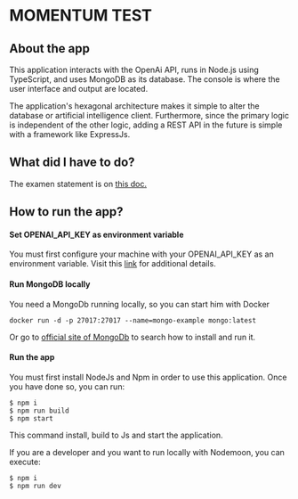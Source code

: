 # MOMENTUM TEST

## About the app
This application interacts with the OpenAi API, runs in Node.js using TypeScript, and uses MongoDB as its database. The console is where the user interface and output are located.

The application's hexagonal architecture makes it simple to alter the database or artificial intelligence client. Furthermore, since the primary logic is independent of the other logic, adding a REST API in the future is simple with a framework like ExpressJs.


## What did I have to do?
The examen statement is on [this doc.](EXAM-STATEMENT.md)

## How to run the app?

#### Set OPENAI_API_KEY as environment variable
You must first configure your machine with your OPENAI_API_KEY as an environment variable. Visit this [link](https://platform.openai.com/docs/quickstart/step-2-setup-your-api-key) for additional details.

#### Run MongoDB locally

You need a MongoDb running locally, so you can start him with Docker

    docker run -d -p 27017:27017 --name=mongo-example mongo:latest

Or go to [official site of MongoDb](https://www.mongodb.com) to search how to install and run it.

#### Run the app
You must first install NodeJs and Npm in order to use this application. Once you have done so, you can run:

    $ npm i 
    $ npm run build 
    $ npm start

This command install, build to Js and start the application.

If you are a developer and you want to run locally with Nodemoon, you can execute:

    $ npm i
    $ npm run dev
